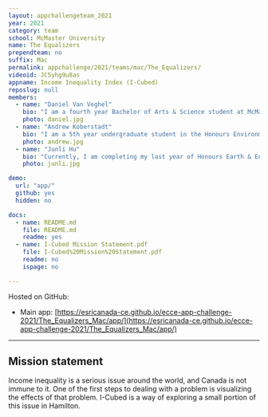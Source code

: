 ```yaml
---
layout: appchallengeteam_2021
year: 2021
category: team
school: McMaster University
name: The Equalizers
prependteam: no
suffix: Mac
permalink: appchallenge/2021/teams/mac/The_Equalizers/
videoid: JC5yhg9u8as
appname: Income Inequality Index (I-Cubed)
reposlug: null
members:
  - name: "Daniel Van Veghel"
    bio: "I am a fourth year Bachelor of Arts & Science student at McMaster and have significant interests in Urban Planning, as well as Travel Behaviour and Transportation Geography. My undergraduate thesis has been exploring downtown revitalization in my hometown to combat urban sprawl development on the city’s periphery. I am nearing completion of my GIS Certificate through the School of Earth, Environment and Society at Mac and am excited to use all of the skills learned in courses from desktop and online applications of ArcGIS, in my first App Challenge experience!"
    photo: daniel.jpg
  - name: "Andrew Koberstadt"
    bio: "I am a 5th year undergraduate student in the Honours Environmental Science Co-op program while also pursuing a certificate in GIS. I have a huge interest in GIS and its applications in environmental modelling and sustainable future developments. The App Challenges provides an opportunity to challenge myself and apply all the skills I’ve learned throughout the years. I am also looking for a way to distinguish myself from others and the App Challenge is the perfect way to do that! Additionally, I enjoy playing sports and spending time outside."
    photo: andrew.jpg
  - name: "Junli Hu"
    bio: "Currently, I am completing my last year of Honours Earth & Environmental Science Co-op Program with GIS specialization. I have a strong interest in GIS, Urban Planning, Hydrogeology and Environmental Assessment. I am planning to pursue the GIS Professional (GISP) certification. I have a good knowledge of Raster and Vector GIS, Advances in Geospatial Techniques, GIS Programming, Remote Sensing and Statistical Analysis. My independent study project used ArcGIS CityEngine for geodesign on McMaster Campus. Besides, I have gained extensive experience in GIS mapping and geoprocessing through the academic and co-op work terms."
    photo: junli.jpg

demo:
  url: "app/"
  github: yes
  hidden: no

docs:
  - name: README.md
    file: README.md
    readme: yes
  - name: I-Cubed Mission Statement.pdf
    file: I-Cubed%20Mission%20Statement.pdf
    readme: no
    ispage: no

---
```


Hosted on GitHub:

- Main app: [https://esricanada-ce.github.io/ecce-app-challenge-2021/The_Equalizers_Mac/app/](https://esricanada-ce.github.io/ecce-app-challenge-2021/The_Equalizers_Mac/app/)

---

## Mission statement

Income inequality is a serious issue around the world, and Canada is not immune to it.
One of the first steps to dealing with a problem is visualizing the effects of that problem. I-Cubed is a way of exploring a small portion of this issue in Hamilton.

